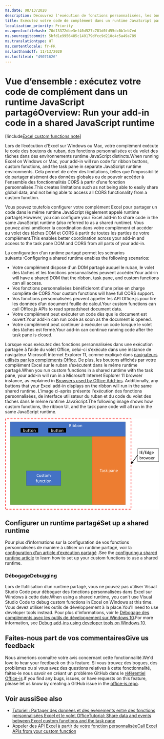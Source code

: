 ```yaml
---
ms.date: 08/13/2020
description: Découvrez l'exécution de fonctions personnalisées, les boutons du ruban et le code du volet des tâches dans un runtime JavaScript identique pour coordonner des scénarios dans votre complément.
title: Exécutez votre code de complément dans un runtime JavaScript partagé
localization_priority: Priority
ms.openlocfilehash: 70d13372dbe3ef40d527c781d0fd55dc0b1eb7ed
ms.sourcegitcommit: 5bfd1e9956485c140179dfcc9d210c4c5a49a789
ms.translationtype: HT
ms.contentlocale: fr-FR
ms.lasthandoff: 11/13/2020
ms.locfileid: "49071626"
---
```

# <a name="overview-run-your-add-in-code-in-a-shared-javascript-runtime"></a><span data-ttu-id="dacb4-103">Vue d’ensemble : exécutez votre code de complément dans un runtime JavaScript partagé</span><span class="sxs-lookup"><span data-stu-id="dacb4-103">Overview: Run your add-in code in a shared JavaScript runtime</span></span>

[!include[Excel custom functions note](../includes/excel-custom-functions-note.md)]

<span data-ttu-id="dacb4-104">Lors de l’exécution d’Excel sur Windows ou Mac, votre complément exécute le code des boutons du ruban, des fonctions personnalisées et du volet des tâches dans des environnements runtime JavaScript distincts.</span><span class="sxs-lookup"><span data-stu-id="dacb4-104">When running Excel on Windows or Mac, your add-in will run code for ribbon buttons, custom functions, and the task pane in separate JavaScript runtime environments.</span></span> <span data-ttu-id="dacb4-105">Cela permet de créer des limitations, telles que l'impossibilité de partager aisément des données globales ou de pouvoir accéder à l'ensemble des fonctionnalités CORS à partir d’une fonction personnalisée.</span><span class="sxs-lookup"><span data-stu-id="dacb4-105">This creates limitations such as not being able to easily share global data, and not being able to access all CORS functionality from a custom function.</span></span>

<span data-ttu-id="dacb4-106">Vous pouvez toutefois configurer votre complément Excel pour partager un code dans le même runtime JavaScript (également appelé runtime partagé).</span><span class="sxs-lookup"><span data-stu-id="dacb4-106">However, you can configure your Excel add-in to share code in the same JavaScript runtime (also referred to as a shared runtime).</span></span> <span data-ttu-id="dacb4-107">Vous pouvez ainsi améliorer la coordination dans votre complément et accéder au volet des tâches DOM et CORS à partir de toutes les parties de votre complément.</span><span class="sxs-lookup"><span data-stu-id="dacb4-107">This enables better coordination across your add-in and access to the task pane DOM and CORS from all parts of your add-in.</span></span>

<span data-ttu-id="dacb4-108">La configuration d’un runtime partagé permet les scénarios suivants :</span><span class="sxs-lookup"><span data-stu-id="dacb4-108">Configuring a shared runtime enables the following scenarios:</span></span>

- <span data-ttu-id="dacb4-109">Votre complément dispose d'un DOM partagé auquel le ruban, le volet des tâches et les fonctions personnalisées peuvent accéder.</span><span class="sxs-lookup"><span data-stu-id="dacb4-109">Your add-in will have a shared DOM that the ribbon, task pane, and custom functions can all access.</span></span>
- <span data-ttu-id="dacb4-110">Vos fonctions personnalisées bénéficieront d'une prise en charge complète de CORS.</span><span class="sxs-lookup"><span data-stu-id="dacb4-110">Your custom functions will have full CORS support.</span></span>
- <span data-ttu-id="dacb4-111">Vos fonctions personnalisées peuvent appeler les API Office.js pour lire les données d’un document feuille de calcul.</span><span class="sxs-lookup"><span data-stu-id="dacb4-111">Your custom functions can call Office.js APIs to read spreadsheet document data.</span></span>
- <span data-ttu-id="dacb4-112">Votre complément peut exécuter un code dès que le document est ouvert.</span><span class="sxs-lookup"><span data-stu-id="dacb4-112">Your add-in can run code as soon as the document is opened.</span></span>
- <span data-ttu-id="dacb4-113">Votre complément peut continuer à exécuter un code lorsque le volet des tâches est fermé.</span><span class="sxs-lookup"><span data-stu-id="dacb4-113">Your add-in can continue running code after the task pane is closed.</span></span>

<span data-ttu-id="dacb4-114">Lorsque vous exécutez des fonctions personnalisées dans une exécution partagée à l’aide du volet Office, celui-ci s’exécute dans une instance de navigateur Microsoft Internet Explorer 11, comme expliqué dans [navigateurs utilisés par les compléments Office](../concepts/browsers-used-by-office-web-add-ins.md). De plus, les boutons affichés par votre complément Excel sur le ruban s’exécutent dans le même runtime partagé.</span><span class="sxs-lookup"><span data-stu-id="dacb4-114">When you run custom functions in a shared runtime with the task pane, your add-in will run in a Microsoft Internet Explorer 11 browser instance, as explained in [Browsers used by Office Add-ins](../concepts/browsers-used-by-office-web-add-ins.md). Additionally, any buttons that your Excel add-in displays on the ribbon will run in the same shared runtime.</span></span> <span data-ttu-id="dacb4-115">L’image ci-après présente l'exécution des fonctions personnalisées, de interface utilisateur du ruban et du code du volet des tâches dans le même runtime JavaScript.</span><span class="sxs-lookup"><span data-stu-id="dacb4-115">The following image shows how custom functions, the ribbon UI, and the task pane code will all run in the same JavaScript runtime.</span></span>

![Fonctions personnalisées s'exécutant dans un runtime partagé avec les boutons du ruban et le volet des tâches dans Excel](../images/custom-functions-in-browser-runtime.png)

## <a name="set-up-a-shared-runtime"></a><span data-ttu-id="dacb4-117">Configurer un runtime partagé</span><span class="sxs-lookup"><span data-stu-id="dacb4-117">Set up a shared runtime</span></span>

<span data-ttu-id="dacb4-118">Pour plus d’informations sur la configuration de vos fonctions personnalisées de manière à utiliser un runtime partagé, voir la [configuration d’un article d’exécution partagé](configure-your-add-in-to-use-a-shared-runtime.md) .</span><span class="sxs-lookup"><span data-stu-id="dacb4-118">See the [configuring a shared runtime article](configure-your-add-in-to-use-a-shared-runtime.md) to learn how to set up your custom functions to use a shared runtime.</span></span>

### <a name="debugging"></a><span data-ttu-id="dacb4-119">Débogage</span><span class="sxs-lookup"><span data-stu-id="dacb4-119">Debugging</span></span>

<span data-ttu-id="dacb4-120">Lors de l’utilisation d’un runtime partagé, vous ne pouvez pas utiliser Visual Studio Code pour déboguer des fonctions personnalisées dans Excel sur Windows à cette date.</span><span class="sxs-lookup"><span data-stu-id="dacb4-120">When using a shared runtime, you can't use Visual Studio Code to debug custom functions in Excel on Windows at this time.</span></span> <span data-ttu-id="dacb4-121">Vous devez utiliser les outils de développement à la place.</span><span class="sxs-lookup"><span data-stu-id="dacb4-121">You'll need to use developer tools instead.</span></span> <span data-ttu-id="dacb4-122">Pour plus d'informations, voir le [Débogage des compléments avec les outils de développement sur Windows 10](../testing/debug-add-ins-using-f12-developer-tools-on-windows-10.md).</span><span class="sxs-lookup"><span data-stu-id="dacb4-122">For more information, see [Debug add-ins using developer tools on Windows 10](../testing/debug-add-ins-using-f12-developer-tools-on-windows-10.md).</span></span>

## <a name="give-us-feedback"></a><span data-ttu-id="dacb4-123">Faites-nous part de vos commentaires</span><span class="sxs-lookup"><span data-stu-id="dacb4-123">Give us feedback</span></span>

<span data-ttu-id="dacb4-124">Nous aimerions connaître votre avis concernant cette fonctionnalité.</span><span class="sxs-lookup"><span data-stu-id="dacb4-124">We'd love to hear your feedback on this feature.</span></span> <span data-ttu-id="dacb4-125">Si vous trouvez des bogues, des problèmes ou si vous avez des questions relatives à cette fonctionnalité, faites-le nous savoir en créant un problème GitHub dans le [référentiel Office-js](https://github.com/OfficeDev/office-js).</span><span class="sxs-lookup"><span data-stu-id="dacb4-125">If you find any bugs, issues, or have requests on this feature, please let us know by creating a GitHub issue in the [office-js repo](https://github.com/OfficeDev/office-js).</span></span>

## <a name="see-also"></a><span data-ttu-id="dacb4-126">Voir aussi</span><span class="sxs-lookup"><span data-stu-id="dacb4-126">See also</span></span>

- [<span data-ttu-id="dacb4-127">Tutoriel : Partager des données et des événements entre des fonctions personnalisées Excel et le volet Office</span><span class="sxs-lookup"><span data-stu-id="dacb4-127">Tutorial: Share data and events between Excel custom functions and the task pane</span></span>](../tutorials/share-data-and-events-between-custom-functions-and-the-task-pane-tutorial.md)
- [<span data-ttu-id="dacb4-128">Appeler des API Excel à partir de votre fonction personnalisée</span><span class="sxs-lookup"><span data-stu-id="dacb4-128">Call Excel APIs from your custom function</span></span>](call-excel-apis-from-custom-function.md)
